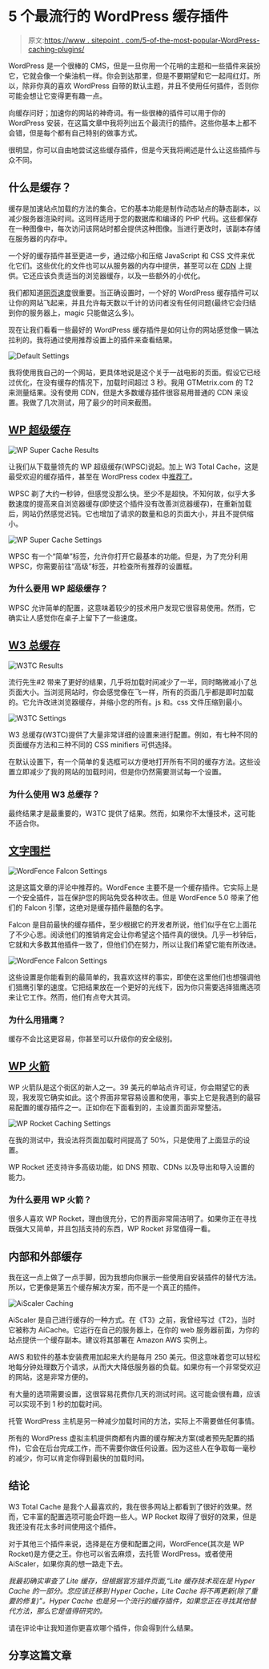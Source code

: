 # 5 个最流行的 WordPress 缓存插件

> 原文:[https://www . sitepoint . com/5-of-the-most-popular-WordPress-caching-plugins/](https://www.sitepoint.com/5-of-the-most-popular-wordpress-caching-plugins/)

WordPress 是一个很棒的 CMS，但是一旦你用一个花哨的主题和一些插件来装扮它，它就会像一个柴油机一样。你会到达那里，但是不要期望和它一起闯红灯。所以，除非你真的喜欢 WordPress 自带的默认主题，并且不使用任何插件，否则你可能会想让它变得更有趣一点。

向缓存问好；加速你的网站的神奇词。有一些很棒的插件可以用于你的 WordPress 安装，在这篇文章中我将列出五个最流行的插件。这些你基本上都不会错，但是每个都有自己特别的做事方式。

很明显，你可以自由地尝试这些缓存插件，但是今天我将阐述是什么让这些插件与众不同。

## 什么是缓存？

缓存是加速站点加载的方法的集合。它的基本功能是制作动态站点的静态副本，以减少服务器渲染时间。这同样适用于您的数据库和编译的 PHP 代码。这些都保存在一种图像中，每次访问该网站时都会提供这种图像。当进行更改时，该副本存储在服务器的内存中。

一个好的缓存插件甚至更进一步，通过缩小和压缩 JavaScript 和 CSS 文件来优化它们。这些优化的文件也可以从服务器的内存中提供，甚至可以在 [CDN](https://www.sitepoint.com/5-reasons-why-you-should-be-using-a-cdn-with-wordpress/) 上提供。它还应该负责适当的浏览器缓存，以及一些额外的小优化。

我们都知道[网页速度](https://www.sitepoint.com/speed-wordpress/)很重要。当正确设置时，一个好的 WordPress 缓存插件可以让你的网站飞起来，并且允许每天数以千计的访问者没有任何问题(最终它会归结到你的服务器上，magic 只能做这么多)。

现在让我们看看一些最好的 WordPress 缓存插件是如何让你的网站感觉像一辆法拉利的。我将通过使用推荐设置上的插件来查看结果。

![Default Settings](../Images/df4083248d5d72436fd7680499840a8f.png)

我将使用我自己的一个网站，更具体地说是这个关于一战电影的页面。假设它已经过优化，在没有缓存的情况下，加载时间超过 3 秒。我用 GTMetrix.com 的 T2 来测量结果。没有使用 CDN，但是大多数缓存插件很容易用普通的 CDN 来设置。我做了几次测试，用了最少的时间来截图。

## [WP 超级缓存](https://wordpress.org/plugins/wp-super-cache/)

![WP Super Cache Results](../Images/6e16c4f624aeb980bcac8c09c1001f64.png)

让我们从下载量领先的 WP 超级缓存(WPSC)说起。加上 W3 Total Cache，这是最受欢迎的缓存插件，甚至在 WordPress codex 中[推荐了](http://codex.wordpress.org/WordPress_Optimization/Caching)。

WPSC 剃了大约一秒钟，但感觉没那么快。至少不是超快。不知何故，似乎大多数速度的提高来自浏览器缓存(即使这个插件没有改善浏览器缓存)，在重新加载后，网站仍然感觉迟钝。它也增加了请求的数量和总的页面大小，并且不提供缩小。

![WP Super Cache Settings](../Images/15312a94c5814ee54ac730b8c9618337.png)

WPSC 有一个“简单”标签，允许你打开它最基本的功能。但是，为了充分利用 WPSC，你需要前往“高级”标签，并检查所有推荐的设置框。

### 为什么要用 WP 超级缓存？

WPSC 允许简单的配置，这意味着较少的技术用户发现它很容易使用。然而，它确实让人感觉你在桌子上留下了一些速度。

## [W3 总缓存](https://wordpress.org/plugins/w3-total-cache/)

![W3TC Results](../Images/c6ba265cb2dfe46ddc02eeb07c103d01.png)

流行先生#2 带来了更好的结果，几乎将加载时间减少了一半，同时略微减小了总页面大小。当浏览网站时，你会感觉像在飞一样，所有的页面几乎都是即时加载的。它允许改进浏览器缓存，并缩小您的所有。js 和。css 文件压缩到最小。

![W3TC Settings](../Images/d770be23a9dae59d58f501dc4b1618cf.png)

W3 总缓存(W3TC)提供了大量非常详细的设置来进行配置。例如，有七种不同的页面缓存方法和三种不同的 CSS minifiers 可供选择。

在默认设置下，有一个简单的复选框可以方便地打开所有不同的缓存方法。这些设置立即减少了我的网站的加载时间，但是你仍然需要测试每一个设置。

### 为什么使用 W3 总缓存？

最终结果才是最重要的，W3TC 提供了结果。然而，如果你不太懂技术，这可能不适合你。

## [文字围栏](http://wordpress.org/plugins/wordfence/)

![WordFence Falcon Settings](../Images/aade2cd7f4f90330e016e75580faf4a5.png)

这是这篇文章的评论中推荐的。WordFence 主要不是一个缓存插件。它实际上是一个安全插件，旨在保护您的网站免受各种攻击。但是 WordFence 5.0 带来了他们的 Falcon 引擎，这绝对是缓存插件最酷的名字。

Falcon 是目前最快的缓存插件，至少根据它的开发者所说，他们似乎在它上面花了不少心思。阅读他们的推销肯定会让你希望这个插件真的很快。几乎一秒钟后，它就和大多数其他插件一致了，但他们仍在努力，所以让我们希望它能有所改进。

![WordFence Falcon Settings](../Images/f8878eb854557201114a0b31a7d082f8.png)

这些设置是你能看到的最简单的，我喜欢这样的事实，即使在这里他们也想强调他们猎鹰引擎的速度。它把结果放在一个更好的光线下，因为你只需要选择猎鹰选项来让它工作。然而，他们有点夸大其词。

### 为什么用猎鹰？

缓存不会比这更容易，你甚至可以升级你的安全级别。

## [WP 火箭](http://wp-rocket.me/)

WP 火箭队是这个街区的新人之一。39 美元的单站点许可证，你会期望它的表现，我发现它确实如此。这个界面非常容易设置和使用，事实上它是我遇到的最容易配置的缓存插件之一。正如你在下面看到的，主设置页面非常整洁。

![WP Rocket Caching Settings](../Images/191d64eaf31ea57ed7377f78b87b734d.png)

在我的测试中，我设法将页面加载时间提高了 50%，只是使用了上面显示的设置。

WP Rocket 还支持许多高级功能，如 DNS 预取、CDNs 以及导出和导入设置的能力。

### 为什么要用 WP 火箭？

很多人喜欢 WP Rocket，理由很充分，它的界面非常简洁明了。如果你正在寻找既强大又简单，并且包括支持的东西，WP Rocket 非常值得一看。

## 内部和外部缓存

我在这一点上做了一点手脚，因为我想向你展示一些使用自安装插件的替代方法。所以，它更像是第五个缓存解决方案，而不是一个真正的插件。

![AiScaler Caching](../Images/e1cfc7199e0683659b5afe984ad1c34c.png)

AiScaler 是自己进行缓存的一种方式。在《T3》之前，我曾经写过《T2》，当时它被称为 AiCache。它运行在自己的服务器上，在你的 web 服务器前面，为你的站点提供一个缓存副本。建议将其部署在 Amazon AWS 实例上。

AWS 和软件的基本安装费用加起来大约是每月 250 美元。但这意味着您可以轻松地每分钟处理数万个请求，从而大大降低服务器的负载。如果你有一个非常受欢迎的网站，这是非常方便的。

有大量的选项需要设置，这很容易花费你几天的测试时间。这可能会很有趣，应该可以实现不到 1 秒的加载时间。

托管 WordPress 主机是另一种减少加载时间的方法，实际上不需要做任何事情。

所有的 WordPress 虚拟主机提供商都有内置的缓存解决方案(或者预先配置的插件)，它会在后台完成工作，而不需要你做任何设置。因为这些人在争取每一毫秒的减少，你可以肯定你得到最快的加载时间。

## 结论

W3 Total Cache 是我个人最喜欢的，我在很多网站上都看到了很好的效果。然而，它丰富的配置选项可能会吓跑一些人。WP Rocket 取得了很好的效果，但是我还没有花太多时间使用这个插件。

对于其他三个插件来说，选择是在方便和配置之间，WordFence(其次是 WP Rocket)是方便之王。你也可以省去麻烦，去托管 WordPress。或者使用 AiScaler，如果你真的想一路走下去。

*我最初确实审查了 Lite 缓存，但根据官方插件页面,“Lite 缓存技术现在是 Hyper Cache 的一部分。您应该迁移到 Hyper Cache，Lite Cache 将不再更新(除了重要的修复)”。Hyper Cache 也是另一个流行的缓存插件，如果您正在寻找其他替代方法，那么它是值得研究的。*

请在评论中让我知道你更喜欢哪个插件，你会得到什么结果。

## 分享这篇文章